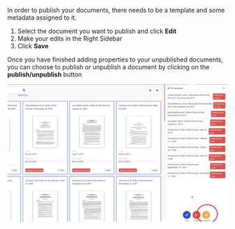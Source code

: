 In order to publish your documents, there needs to be a template and some metadata assigned to it.
1. Select the document you want to publish and click **Edit**
2. Make your edits in the Right Sidebar
3. Click **Save**

Once you have finished adding properties to your unpublished documents, you can choose to publish or unpublish a document by clicking on the **publish/unpublish** button

![](https://github.com/quincywiele/HURIDOCS-User-Manuals/blob/master/publish1.png)
